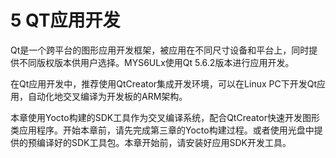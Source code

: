 # 5 QT应用开发

Qt是一个跨平台的图形应用开发框架，被应用在不同尺寸设备和平台上，同时提供不同版权版本供用户选择。MYS6ULx使用Qt 5.6.2版本进行应用开发。

在Qt应用开发中，推荐使用QtCreator集成开发环境，可以在Linux PC下开发Qt应用，自动化地交叉编译为开发板的ARM架构。

本章使用Yocto构建的SDK工具作为交叉编译系统，配合QtCreator快速开发图形类应用程序。开始本章前，请先完成第三章的Yocto构建过程。或者使用光盘中提供的预编译好的SDK工具包。本章开始前，请安装好应用SDK开发工具。


